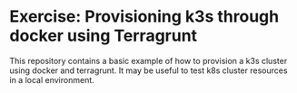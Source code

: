 # Exercise: Provisioning k3s through docker using Terragrunt

This repository contains a basic example of how to provision a k3s
cluster using docker and terragrunt. It may be useful to test k8s
cluster resources in a local environment.